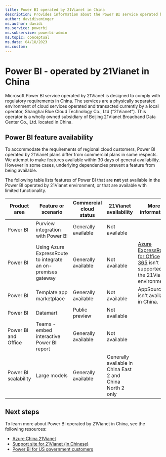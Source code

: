 ```yaml
---
title: Power BI operated by 21Vianet in China
description: Provides information about the Power BI service operated by 21Vianet in China, including feature parity details
author: davidiseminger
ms.author: davidi
ms.service: powerbi
ms.subservice: powerbi-admin
ms.topic: conceptual 
ms.date: 04/18/2023
ms.custom: 
---
```


# Power BI - operated by 21Vianet in China

Microsoft Power BI service operated by 21Vianet is designed to comply with regulatory requirements in China. The services are a physically separated environment of cloud services operated and transacted currently by a local operator, Shanghai Blue Cloud Technology Co., Ltd (“21Vianet”). This operator is a wholly owned subsidiary of Beijing 21Vianet Broadband Data Center Co., Ltd. located in China.


## Power BI feature availability

To accommodate the requirements of regional cloud customers, Power BI operated by 21Vianet plans differ from commercial plans in some respects. We attempt to make features available within 30 days of general availability. However in some cases, underlying dependencies prevent a feature from being available.

The following table lists features of Power BI that are **not** yet available in the Power BI operated by 21Vianet environment, or that are available with limited functionality. 

|Product area | Feature or scenario | Commercial cloud status | 21Vianet availability | More information |
|----|----|----|----|----|
|Power BI | Purview integration with Power BI |Generally available | Not available |  |
|Power BI | Using Azure ExpressRoute to integrate an on-premises gateway | Generally available | Not available | [Azure ExpressRoute for Office 365](/microsoft-365/enterprise/azure-expressroute) isn't supported in the 21Vianet environment. |
|Power BI | Template app marketplace | Generally available | Not available | AppSource isn't available in China. |
| Power BI | Datamart | Public preview | Not available |  |
| Power BI and Office | Teams - embed interactive Power BI report | Generally available | Not available | |
|Power BI scalability | Large models | Generally available | Generally available in China East 2 and China North 2 only |  |

## Next steps

To learn more about Power BI operated by 21Vianet in China, see the following resources:

- [Azure China 21Vianet](/azure/china/china-welcome)
- [Support site for 21Vianet (in Chinese)](https://www.21vbluecloud.com/Dynamics365/)
- [Power BI for US government customers](service-govus-overview.md)